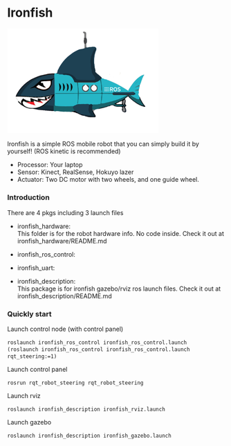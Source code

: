 # Ironfish
<img src="https://github.com/shannon112/IronFish/blob/master/ironfish.png" width="350">

Ironfish is a simple ROS mobile robot that you can simply build it by yourself! (ROS kinetic is recommended)  
* Processor: Your laptop
* Sensor: Kinect, RealSense, Hokuyo lazer
* Actuator: Two DC motor with two wheels, and one guide wheel.
  
### Introduction 
There are 4 pkgs including 3 launch files  
* ironfish_hardware:  
This folder is for the robot hardware info. No code inside. Check it out at ironfish_hardware/README.md
* ironfish_ros_control:  

* ironfish_uart:  

* ironfish_description:   
This package is for ironfish gazebo/rviz ros launch files. Check it out at ironfish_description/README.md
  
### Quickly start
Launch control node (with control panel)
```
roslaunch ironfish_ros_control ironfish_ros_control.launch
(roslaunch ironfish_ros_control ironfish_ros_control.launch rqt_steering:=1)
```
Launch control panel
```
rosrun rqt_robot_steering rqt_robot_steering
```
Launch rviz
```
roslaunch ironfish_description ironfish_rviz.launch
```
Launch gazebo
```
roslaunch ironfish_description ironfish_gazebo.launch
```
